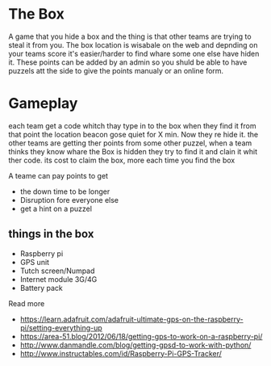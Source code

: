 # The Box
A game that you hide a box and the thing is that other teams are trying to steal it from you.
The box location is wisabale on the web and depnding on your teams score it's easier/harder to find whare some one else have hiden it. 
These points can be added by an admin so you shuld be able to have puzzels att the side to give the points manualy or an online form.

# Gameplay
each team get a code whitch thay type in to the box when they find it from that point the location beacon gose quiet for X min. Now they re hide it. the other teams are getting ther points from some other puzzel, when a team thinks they know whare the Box is hidden they try to find it and clain it whit ther code. its cost to claim the box, more each time you find the box

A teame can pay points to get 
* the down time to be longer
* Disruption fore everyone else
* get a hint on a puzzel



## things in the box
 * Raspberry pi
 * GPS unit
 * Tutch screen/Numpad
 * Internet module 3G/4G
 * Battery pack

Read more
 * https://learn.adafruit.com/adafruit-ultimate-gps-on-the-raspberry-pi/setting-everything-up
 * https://area-51.blog/2012/06/18/getting-gps-to-work-on-a-raspberry-pi/
 * http://www.danmandle.com/blog/getting-gpsd-to-work-with-python/
 * http://www.instructables.com/id/Raspberry-Pi-GPS-Tracker/
